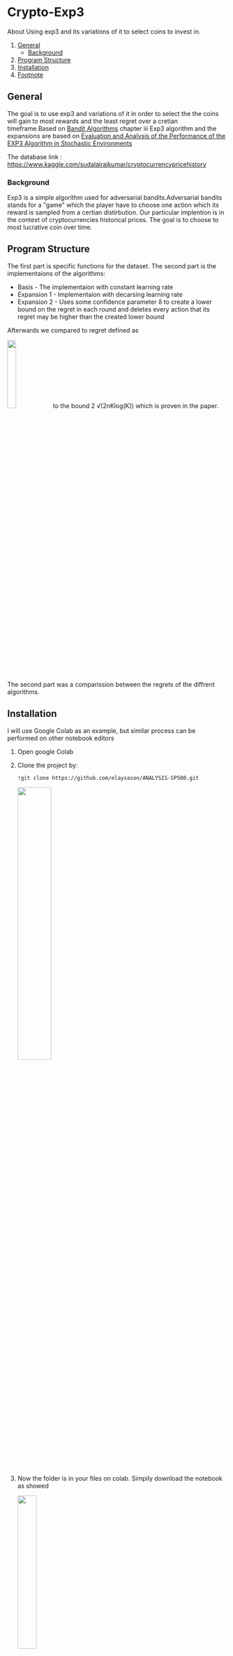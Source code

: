 # Crypto-Exp3
About Using exp3 and its variations of it to select coins to invest in. 
1. [General](#General)
    - [Background](#background)
3. [Program Structure](#Program-Structure)
4. [Installation](#Installation)
5. [Footnote](#footnote)
## General
The goal is to use exp3 and variations of it in order to select the the coins will gain to most rewards and the least regret over a cretian timeframe.Based on [Bandit Algorithms](https://tor-lattimore.com/downloads/book/book.pdf) chapter iii Exp3 algorithm and the expansions are based on [Evaluation and Analysis of the Performance of the EXP3 Algorithm in Stochastic Environments](http://proceedings.mlr.press/v24/seldin12a/seldin12a.pdf)

The database link : https://www.kaggle.com/sudalairajkumar/cryptocurrencypricehistory

### Background
Exp3 is a simple algorithm used for adversarial bandits.Adversarial bandits stands for a "game" which the player have to choose one action which its reward is sampled from a certian distirbution. Our particular implention is in the context of cryptocurrencies historical prices. The goal is to choose to most lucrative coin over time.

## Program Structure
The first part is specific functions for the dataset. The second part is the implementaions of the algorithms:
* Basis - The implementaion with constant learning rate
* Expansion 1 - Implementaion with decarsing learning rate
* Expansion 2 - Uses some confidence parameter δ to create a lower bound on the regret in each round and deletes every action that its regret may be higher than the created lower bound

Afterwards we compared to regret defined as 	

<img src="https://i.imgur.com/CqrqpJI.png" data-canonical-src="https://gyazo.com/eb5c5741b6a9a16c692170a41a49c858.png" width=20% height=20% /> to the bound 2 √(2nKlog(K)) which is proven in the paper. The second part was a comparission between the regrets of the diffrent algorithms.
## Installation
I will use Google Colab as an example, but similar process can be performed on other notebook editors
1. Open google Colab
2. Clone the project by:
	```
	!git clone https://github.com/elaysason/ANALYSIS-SP500.git
	```
    <img src="https://i.imgur.com/IYmNxac.png" data-canonical-src="https://gyazo.com/eb5c5741b6a9a16c692170a41a49c858.png" width=40% height=40% />
3. Now the folder is in your files on colab. Simpily download the notebook as showed

    <img src="https://i.imgur.com/BIY19HC.png" data-canonical-src="https://gyazo.com/eb5c5741b6a9a16c692170a41a49c858.png" width=30% height=30% />
